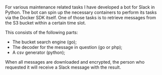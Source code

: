 For various maintenance related tasks I have developed a bot for Slack in Python. The bot can spin up the necessary containers to perform its tasks via the Docker SDK itself. One of those tasks is to retrieve messages from the S3 bucket within a certain time slot.

This consists of the following parts:
- The bucket search engine (go);
- The decoder for the message in question (go or php);
- A csv generator (python);

When all messages are downloaded and encrypted, the person who requested it will receive a Slack message with the result.